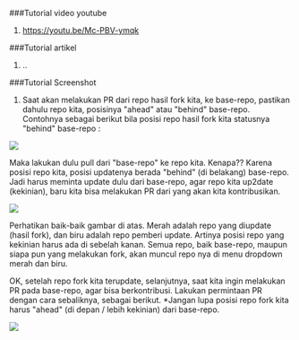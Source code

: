###Tutorial video youtube 
1. https://youtu.be/Mc-PBV-ymqk

###Tutorial artikel
1. ..

###Tutorial Screenshot
1. Saat akan melakukan PR dari repo hasil fork kita, ke base-repo, pastikan dahulu repo kita, posisinya "ahead" atau "behind" base-repo. Contohnya sebagai berikut bila posisi repo hasil fork kita statusnya "behind" base-repo :
<img src="https://raw.githubusercontent.com/mudrikul/open-CI-web/master/img/behind.JPG">

Maka lakukan dulu pull dari "base-repo" ke repo kita. Kenapa?? Karena posisi repo kita, posisi updatenya berada "behind" (di belakang) base-repo. Jadi harus meminta update dulu dari base-repo, agar repo kita up2date (kekinian), baru kita bisa melakukan PR dari yang akan kita kontribusikan.

<img src="https://raw.githubusercontent.com/mudrikul/open-CI-web/master/img/prku.JPG">

Perhatikan baik-baik gambar di atas. Merah adalah repo yang diupdate (hasil fork), dan biru adalah repo pemberi update. Artinya posisi repo yang kekinian harus ada di sebelah kanan. Semua repo, baik base-repo, maupun siapa pun yang melakukan fork, akan muncul repo nya di menu dropdown merah dan biru.

OK, setelah repo fork kita terupdate, selanjutnya, saat kita ingin melakukan PR pada base-repo, agar bisa berkontribusi. Lakukan permintaan PR dengan cara sebaliknya, sebagai berikut. *Jangan lupa posisi repo fork kita harus "ahead" (di depan / lebih kekinian) dari base-repo.

<img src="https://raw.githubusercontent.com/mudrikul/open-CI-web/master/img/pr.JPG">
